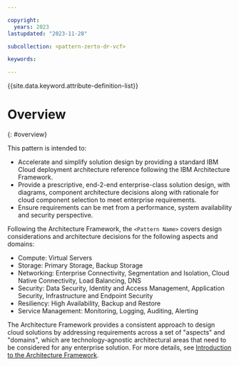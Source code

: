 ```yaml
---

copyright:
  years: 2023
lastupdated: "2023-11-28"

subcollection: <pattern-zerto-dr-vcf>

keywords:

---
```


{{site.data.keyword.attribute-definition-list}}

# Overview
{: #overview}

<!-- Note to author>    THIS SHOULD BE ABOUT 10 – 15 LINES AND FOLLOW….
The objective of this pattern is to provide a solution design for……. -->

This pattern is intended to:
* Accelerate and simplify solution design by providing a standard IBM Cloud deployment architecture reference following the IBM Architecture Framework.
* Provide a prescriptive, end-2-end enterprise-class solution design, with diagrams, component architecture decisions along with rationale for cloud component selection to meet enterprise requirements.
* Ensure requirements can be met from a performance, system availability and security perspective.

<!-- Add any clarifications of what is in scope/out of scope, make sure you address these points in the doc) -->

<!-- Note to author> THIS SHOULD IDEALLY TAKE UP THE REST OF THE PAGE AND FOLLOW
 ABC pattern allows customers to……(what is the compelling reason to use this pattern?)
The IBM …….consists of …(compelling reason to use IBM Cloud, i.e. specific IBM cloud offering)
Use the following text for reference to Architecture Framework aspects and domains. -->

Following the Architecture Framework, the `<Pattern Name>` covers design considerations and architecture decisions for the following aspects and domains:
<!-- Note to author> <List the aspects and domains covered in this pattern; Here is an example:-->
- Compute: Virtual Servers
- Storage: Primary Storage, Backup Storage
- Networking: Enterprise Connectivity, Segmentation and Isolation, Cloud Native Connectivity, Load Balancing, DNS
- Security: Data Security, Identity and Access Management, Application Security, Infrastructure and Endpoint Security
- Resiliency: High Availability, Backup and Restore
- Service Management: Monitoring, Logging, Auditing, Alerting

The Architecture Framework provides a consistent approach to design cloud solutions by addressing requirements across a set of "aspects" and "domains", which are technology-agnostic architectural areas that need to be considered for any enterprise solution. For more details, see [Introduction to the Architecture Framework](/docs/architecture-framework).
